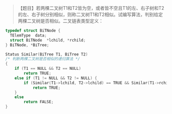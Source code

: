 >【题目】若两棵二叉树T1和T2皆为空，或者皆不空且T1的左、右子树和T2的左、右子树分别相似，则称二叉树T1和T2相似。试编写算法，判别给定两棵二叉树是否相似。二叉链表类型定义：
```c
typedef struct BiTNode {
  TElemType  data;
  struct BiTNode  *lchild, *rchild;
} BiTNode, *BiTree;
```

```c
Status Similar(BiTree T1, BiTree T2)
/* 判断两棵二叉树是否相似的递归算法 */
{
    if (T1 == NULL && T2 == NULL)
        return TRUE;
    else if (T1 != NULL && T2 != NULL) {
        if (Similar(T1->lchild, T2->lchild) == TRUE && Similar(T1->rchild, T2->rchild) == TRUE)
            return TRUE;
    }
    else 
        return FALSE;
}
```
